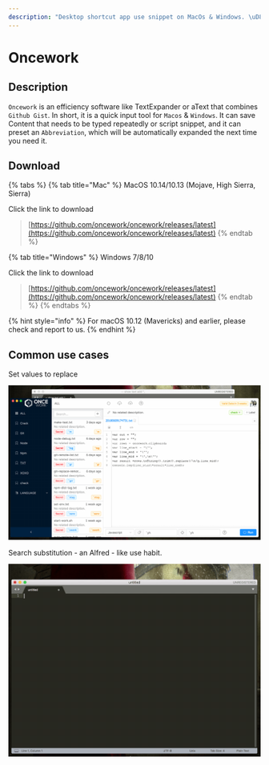 ```yaml
---
description: "Desktop shortcut app use snippet on MacOs & Windows. \uD83D\uDE0A\uD83D\uDE0A\uD83D\uDE0A"
---
```


# Oncework

## Description

`Oncework` is an efficiency software like TextExpander or aText that combines `Github Gist`. In short, it is a quick input tool for `Macos` & `Windows`. It can save Content that needs to be typed repeatedly or script snippet, and it can preset an `Abbreviation`, which will be automatically expanded the next time you need it.

## **Download**

{% tabs %}
{% tab title="Mac" %}
MacOS 10.14/10.13  \(Mojave, High Sierra, Sierra\)

Click the link to download

> [https://github.com/oncework/oncework/releases/latest](https://github.com/oncework/oncework/releases/latest)
{% endtab %}

{% tab title="Windows" %}
Windows 7/8/10

Click the link to download

> [https://github.com/oncework/oncework/releases/latest](https://github.com/oncework/oncework/releases/latest)
{% endtab %}
{% endtabs %}

{% hint style="info" %}
 For macOS 10.12 \(Mavericks\) and earlier, please check and report to us.
{% endhint %}

## Common use cases

Set values to replace

![Set values to replace](.gitbook/assets/snippet-example.gif)

  
Search substitution - an Alfred - like use habit.

![](.gitbook/assets/window-alfred.gif)







